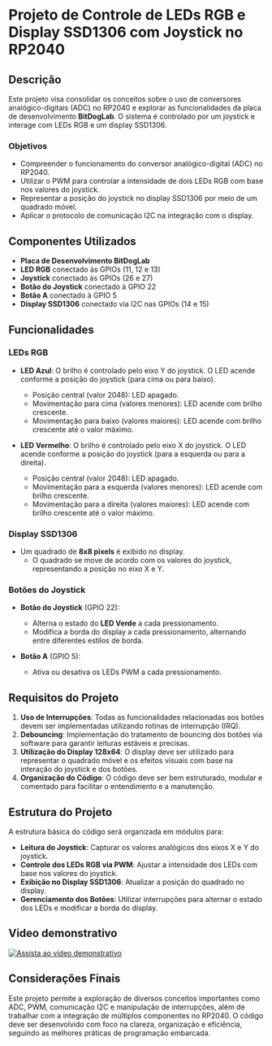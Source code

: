 # Projeto de Controle de LEDs RGB e Display SSD1306 com Joystick no RP2040

## Descrição

Este projeto visa consolidar os conceitos sobre o uso de conversores analógico-digitais (ADC) no RP2040 e explorar as funcionalidades da placa de desenvolvimento **BitDogLab**. O sistema é controlado por um joystick e interage com LEDs RGB e um display SSD1306.

### Objetivos

- Compreender o funcionamento do conversor analógico-digital (ADC) no RP2040.
- Utilizar o PWM para controlar a intensidade de dois LEDs RGB com base nos valores do joystick.
- Representar a posição do joystick no display SSD1306 por meio de um quadrado móvel.
- Aplicar o protocolo de comunicação I2C na integração com o display.

## Componentes Utilizados

- **Placa de Desenvolvimento BitDogLab**
- **LED RGB** conectado às GPIOs (11, 12 e 13)
- **Joystick** conectado às GPIOs (26 e 27)
- **Botão do Joystick** conectado à GPIO 22
- **Botão A** conectado à GPIO 5
- **Display SSD1306** conectado via I2C nas GPIOs (14 e 15)

## Funcionalidades

### LEDs RGB

- **LED Azul**: O brilho é controlado pelo eixo Y do joystick. O LED acende conforme a posição do joystick (para cima ou para baixo).
  - Posição central (valor 2048): LED apagado.
  - Movimentação para cima (valores menores): LED acende com brilho crescente.
  - Movimentação para baixo (valores maiores): LED acende com brilho crescente até o valor máximo.
  
- **LED Vermelho**: O brilho é controlado pelo eixo X do joystick. O LED acende conforme a posição do joystick (para a esquerda ou para a direita).
  - Posição central (valor 2048): LED apagado.
  - Movimentação para a esquerda (valores menores): LED acende com brilho crescente.
  - Movimentação para a direita (valores maiores): LED acende com brilho crescente até o valor máximo.

### Display SSD1306

- Um quadrado de **8x8 pixels** é exibido no display.
  - O quadrado se move de acordo com os valores do joystick, representando a posição no eixo X e Y.

### Botões do Joystick

- **Botão do Joystick** (GPIO 22):
  - Alterna o estado do **LED Verde** a cada pressionamento.
  - Modifica a borda do display a cada pressionamento, alternando entre diferentes estilos de borda.

- **Botão A** (GPIO 5):
  - Ativa ou desativa os LEDs PWM a cada pressionamento.

## Requisitos do Projeto

1. **Uso de Interrupções**: Todas as funcionalidades relacionadas aos botões devem ser implementadas utilizando rotinas de interrupção (IRQ).
2. **Debouncing**: Implementação do tratamento de bouncing dos botões via software para garantir leituras estáveis e precisas.
3. **Utilização do Display 128x64**: O display deve ser utilizado para representar o quadrado móvel e os efeitos visuais com base na interação do joystick e dos botões.
4. **Organização do Código**: O código deve ser bem estruturado, modular e comentado para facilitar o entendimento e a manutenção.

## Estrutura do Projeto

A estrutura básica do código será organizada em módulos para:

- **Leitura do Joystick**: Capturar os valores analógicos dos eixos X e Y do joystick.
- **Controle dos LEDs RGB via PWM**: Ajustar a intensidade dos LEDs com base nos valores do joystick.
- **Exibição no Display SSD1306**: Atualizar a posição do quadrado no display.
- **Gerenciamento dos Botões**: Utilizar interrupções para alternar o estado dos LEDs e modificar a borda do display.
  

## Video demonstrativo
[![Assista ao vídeo demonstrativo](https://i.ytimg.com/vi/m4CvZlHNlw0/hq720_2.jpg?sqp=-oaymwEoCJUDENAFSFryq4qpAxoIARUAAIhC0AEB2AEB4gEKCBgQAhgGOAFAAQ==&rs=AOn4CLDEAiMRf0h5bnH_93G-STIvsmkGAQ)](https://www.youtube.com/shorts/0Hp303Xu79E)


## Considerações Finais

Este projeto permite a exploração de diversos conceitos importantes como ADC, PWM, comunicação I2C e manipulação de interrupções, além de trabalhar com a integração de múltiplos componentes no RP2040. O código deve ser desenvolvido com foco na clareza, organização e eficiência, seguindo as melhores práticas de programação embarcada.
